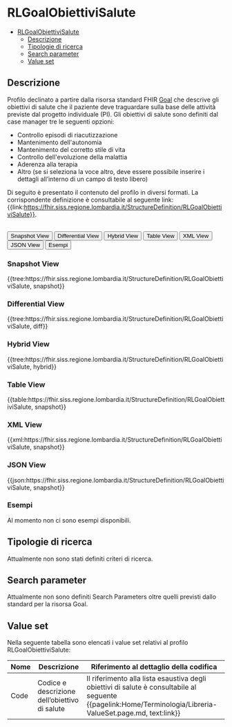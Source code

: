 # RLGoalObiettiviSalute

- [RLGoalObiettiviSalute](#rlgoalobiettivisalute)
  - [Descrizione](#descrizione)
  - [Tipologie di ricerca](#tipologie-di-ricerca)
  - [Search parameter](#search-parameter)
  - [Value set](#value-set)

## Descrizione

Profilo declinato a partire dalla risorsa standard FHIR [Goal](http://hl7.org/fhir/R4/goal.html) che descrive gli obiettivi di salute che il paziente deve traguardare sulla base delle attività previste dal progetto individuale (PI). Gli obiettivi di salute sono definiti dal case manager tre le seguenti opzioni:
-	Controllo episodi di riacutizzazione
-	Mantenimento dell'autonomia
-	Mantenimento del corretto stile di vita
-	Controllo dell'evoluzione della malattia
-	Aderenza alla terapia
-	Altro (se si seleziona la voce altro, deve essere possibile inserire i dettagli all’interno di un campo di testo libero)


Di seguito è presentato il contenuto del profilo in diversi formati. La corrispondente definizione è consultabile al seguente link: {{link:https://fhir.siss.regione.lombardia.it/StructureDefinition/RLGoalObiettiviSalute}}.

<br>
<div class="tab">
 <button class="tablinks active" onclick="openTab(event, 'Snapshot View')">Snapshot View</button>
  <button class="tablinks" onclick="openTab(event, 'Differential View')">Differential View</button>
  <button class="tablinks" onclick="openTab(event, 'Hybrid View')">Hybrid View</button>
   <button class="tablinks" onclick="openTab(event, 'Table View')">Table View</button>
   <button class="tablinks" onclick="openTab(event, 'XML View')">XML View</button>
  <button class="tablinks" onclick="openTab(event, 'JSON View')">JSON View</button>
  <button class="tablinks" onclick="openTab(event, 'Esempi')">Esempi</button>
</div>

<div id="Snapshot View" class="tabcontent" style="display:block">
  <h3>Snapshot View</h3>
{{tree:https://fhir.siss.regione.lombardia.it/StructureDefinition/RLGoalObiettiviSalute, snapshot}}
</div>

<div id="Differential View" class="tabcontent">
  <h3>Differential View</h3>
{{tree:https://fhir.siss.regione.lombardia.it/StructureDefinition/RLGoalObiettiviSalute, diff}}
</div>

<div id="Hybrid View" class="tabcontent">
  <h3>Hybrid View</h3>
{{tree:https://fhir.siss.regione.lombardia.it/StructureDefinition/RLGoalObiettiviSalute, hybrid}}
</div>

<div id="Table View" class="tabcontent">
  <h3>Table View</h3>
{{table:https://fhir.siss.regione.lombardia.it/StructureDefinition/RLGoalObiettiviSalute, snapshot}}
</div>

<div id="XML View" class="tabcontent">
  <h3>XML View</h3>
{{xml:https://fhir.siss.regione.lombardia.it/StructureDefinition/RLGoalObiettiviSalute, snapshot}}
</div>

<div id="JSON View" class="tabcontent">
  <h3>JSON View</h3>
{{json:https://fhir.siss.regione.lombardia.it/StructureDefinition/RLGoalObiettiviSalute, snapshot}}
</div>

<div id="Esempi" class="tabcontent">
  <h3>Esempi</h3>
Al momento non ci sono esempi disponibili. 
<br>
</div>

<!-- ===================================================FINE SEZIONE=================================================== -->

## Tipologie di ricerca

Attualmente non sono stati definiti criteri di ricerca.

<!-- ===================================================FINE SEZIONE=================================================== -->

## Search parameter

Attualmente non sono definiti Search Parameters oltre quelli previsti dallo standard per la risorsa Goal.

<!-- ===================================================FINE SEZIONE=================================================== -->

## Value set

Nella seguente tabella sono elencati i value set relativi al profilo RLGoalObiettiviSalute:

| Nome | Descrizione | Riferimento al dettaglio della codifica |
|---|---|---|
| Code | Codice e descrizione dell’obiettivo di salute | Il riferimento alla lista esaustiva degli obiettivi di salute è consultabile al seguente  {{pagelink:Home/Terminologia/Libreria-ValueSet.page.md, text:link}}|
